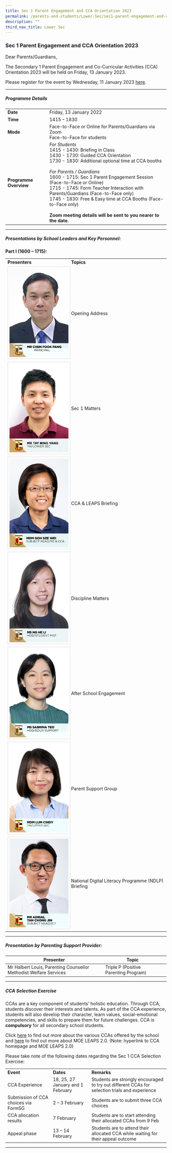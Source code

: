 ```yaml
---
title: Sec 1 Parent Engagement and CCA Orientation 2023
permalink: /parents-and-students/Lower-Sec/sec1-parent-engagement-and-cca-orientation2023/
description: ""
third_nav_title: Lower Sec
---
```

### Sec 1 Parent Engagement and CCA Orientation 2023

Dear Parents/Guardians,

The Secondary 1 Parent Engagement and Co-Curricular Activities (CCA) Orientation 2023 will be held on Friday, 13 January 2023.

Please register for the event by Wednesday, 11 January 2023 [here](https://go.gov.sg/s1-pes-cca-2023).

<hr>

##### Programme Details

<table>
  <tbody><tr>
    <td><b>Date</b></td>
    <td>Friday, 13 January 2022</td>
  </tr>
 <tr>
    <td><b>Time</b></td>
    <td>1415 – 1830</td>
  </tr>
 <tr>
    <td><b>Mode</b></td>
    <td>Face-to-Face or Online for Parents/Guardians via Zoom<br>Face-to-Face for students
</td>
  </tr>
 <tr>
    <td><b>Programme Overview</b></td>
	 <td><i>For Students</i><br>1415 - 1430: Briefing in Class<br>1430 - 1730: Guided CCA Orientation<br>1730 - 1830: Additional optional time at CCA booths<br><br><i>For Parents / Guardians</i><br>1600 - 1715: Sec 1 Parent Engagement Session (Face-to-Face or Online)<br>1715 - 1745: Form Teacher Interaction with Parents/Guardians (Face-to-Face only)<br>1745 - 1830: Free &amp; Easy time at CCA Booths
		 (Face-to-Face only)<br><br><b>Zoom meeting details will be 
sent to you nearer to the date. 
</b>
</td>
  </tr>
</tbody>
</table>

<hr>

##### Presentations by School Leaders and Key Personnel:

**Part I (1600 – 1715):**

<table>
  <tbody><tr>
    <td><b>Presenters</b></td>
		<td><b>Topics</b></td>
  </tr>
	  <tr>
    <td><img src="/images/School%20Steering%20Committee/Chen%20Fook%20Pang.jpg" style="width:200px; border:0.5px solid Gainsboro; padding: 5px; Align: Left">
		</td><td>Opening Address</td>
  </tr>
		  <tr>
    <td><img src="/images/School%20Steering%20Committee/Mr%20Tay%20Ming%20Yang.png" style="width:200px; border:0.5px solid Gainsboro; padding: 5px; Align: Left">
		</td><td>Sec 1 Matters</td>
  </tr>
			<tr>
    <td><img src="/images/School%20Steering%20Committee/Goh%20Sze%20Wei.jpg" style="width:200px; border:0.5px solid Gainsboro; padding: 5px; Align: Left">
		</td><td>CCA & LEAPS Briefing</td>
  </tr>
			<tr>
    <td><img src="/images/School%20Steering%20Committee/Ng%20He%20Li.jpg" style="width:200px; border:0.5px solid Gainsboro; padding: 5px; Align: Left">
		</td><td>Discipline Matters</td>
  </tr>
		<tr>
    <td><img src="/images/School%20Steering%20Committee/Teo%20Wei%20Ping%20Sabrina.jpg" style="width:200px; border:0.5px solid Gainsboro; padding: 5px; Align: Left">
		</td><td>After School Engagement</td>
  </tr>
		<tr>
    <td><img src="/images/School%20Steering%20Committee/Lum%20Cindy.jpg" style="width:200px; border:0.5px solid Gainsboro; padding: 5px; Align: Left">
		</td><td>Parent Support Group</td>
  </tr>
		<tr>
    <td><img src="/images/School%20Steering%20Committee/Adrial%20Tan%20Chong%20Jin.jpg" style="width:200px; border:0.5px solid Gainsboro; padding: 5px; Align: Left">
		</td><td>National Digital Literacy Programme (NDLP) Briefing</td>
  </tr>
</tbody></table>
<hr>

##### Presentation by Parenting Support Provider:


|Presenter|Topic||
| -------- | -------- | -------- |
|Mr Halbert Louis, Parenting Counsellor Methodist Welfare Services|Triple P (Positive Parenting Program)||

<hr>

##### CCA Selection Exercise

CCAs are a key component of students’ holistic education. Through CCA, students discover their interests and talents. As part of the CCA experience, students will also develop their character, learn values, social-emotional competencies, and skills to prepare them for future challenges. CCA is **compulsory** for all secondary school students.

Click [here](https://serangoonsec.moe.edu.sg/student-development/co-curricular-activities) to find out more about the various CCAs offered by the school and [here](https://www.moe.gov.sg/programmes/cca/leaps2-0) to find out more about MOE LEAPS 2.0. (Note: hyperlink to CCA homepage and MOE LEAPS 2.0)

Please take note of the following dates regarding the Sec 1 CCA Selection Exercise:

<table>
  <tbody><tr>
    <td><b>Event</b></td>
		<td><b>Dates</b></td>
		<td><b>Remarks</b></td>
  </tr>
	  <tr>
    <td>CCA Experience</td>
		<td>18, 25, 27 January and 1 February</td>
		<td>Students are strongly encouraged to try out different CCAs for selection trials and experience</td>
  </tr>
	<tr>
    <td>Submission of CCA choices via FormSG</td>
		<td>2 – 3 February</td>
		<td>Students are to submit
three CCA choices</td>
  </tr>
	<tr>
    <td>CCA allocation results</td>
		<td>7 February</td>
		<td>Students are to start attending their allocated CCAs from 9 Feb</td>
  </tr>
	<tr>
    <td>Appeal phase</td>
		<td>13 – 14 February</td>
		<td>Students are to attend their
allocated CCA while waiting for
their appeal outcome
</td>
  </tr>
</table>

<hr>